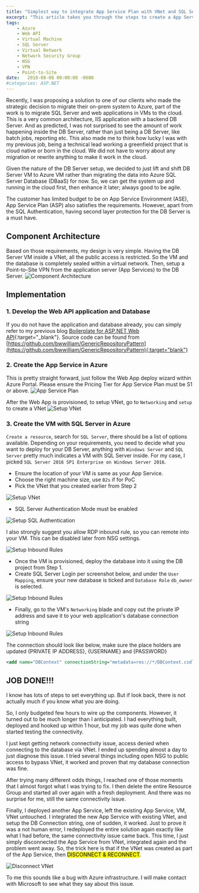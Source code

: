 ```yaml
---
title: "Simplest way to integrate App Service Plan with VNet and SQL Server Database"
excerpt: "This article takes you through the steps to create a App Service Plan (ASP) integrated with VNet. The web app then talks via Point-to-Site VPN to a backend SQL Database in a VM living in the virtual network."
tags: 
    - Azure
    - Web API
    - Virtual Machine
    - SQL Server
    - Virtual Network
    - Network Security Group
    - NSG
    - VPN
    - Point-to-Site
date:   2018-08-08 00:00:00 -0600
#categories: ASP.NET
---
```


Recently, I was proposing a solution to one of our clients who made the strategic decision to migrate their on-prem system to Azure, part of the work is to migrate SQL Server and web applications in VMs to the cloud. This is a very common architecture, IIS application with a backend DB Server. And as predicted, I was not surprised to see the amount of work happening inside the DB Server, rather than just being a DB Server, like batch jobs, reporting etc. This also made me to think how lucky I was with my previous job, being a technical lead working a greenfield project that is cloud native or born in the cloud. We did not have to worry about any migration or rewrite anything to make it work in the cloud.

Given the nature of the DB Server setup, we decided to just lift and shift DB Server VM to Azure VM rather than migrating the data into Azure SQL Server Database (DBaaS) for now. So, we can get the system up and running in the cloud first, then enhance it later; always good to be agile. 

The customer has limited budget to be on App Service Environment (ASE), App Service Plan (ASP) also satisfies the requirements. However, apart from the SQL Authentication, having second layer protection for the DB Server is a must have.

## Component Architecture
Based on those requirements, my design is very simple. Having the DB Server VM inside a VNet, all the public access is restricted. So the VM and the database is completely sealed within a virtual network. Then, setup a Point-to-Site VPN from the application server (App Services) to the DB Server.
![Component Architecture]({{"/assets/images/asp-vnet-integration/asp-vnet.png"}})

## Implementation 
### 1. Develop the Web API application and Database 
If you do not have the application and database already, you can simply refer to my previous blog [Boilerplate for ASP.NET Web API]({{"http://williamwang.info/boilerplate-web-api/"}}){:target="_blank"}. 
Source code can be found from [https://github.com/bwwilliam/GenericRepositoryPattern](https://github.com/bwwilliam/GenericRepositoryPattern){:target="blank"}

### 2. Create the App Service in Azure
This is pretty straight forward, just follow the Web App deploy wizard within Azure Portal.
Please ensure the Pricing Tier for App Service Plan must be S1 or above. 
![App Service Plan]({{"/assets/images/asp-vnet-integration/asp-wizard.JPG"}})

After the Web App is provisioned, to setup VNet, go to `Networking` and `setup` to create a VNet
![Setup VNet]({{"/assets/images/asp-vnet-integration/VNet-setup.JPG"}})

### 3. Create the VM with SQL Server in Azure
`Create a resource`, search for `SQL Server`, there should be a list of options available. Depending on your requirements, you need to decide what you want to deploy for your DB Server, anything with `Windows Server` and `SQL Server` pretty much indicates a VM with SQL Server inside. For my case, I picked `SQL Server 2016 SP1 Enterprise on Windows Server 2016`.

* Ensure the location of your VM is same as your App Service.
* Choose the right machine size, use `B2s` if for PoC
* Pick the VNet that you created earlier from Step 2

![Setup VNet]({{"/assets/images/asp-vnet-integration/VM-VNet.JPG"}})
* SQL Server Authentication Mode must be enabled

![Setup SQL Authentication]({{"/assets/images/asp-vnet-integration/SQL-connectivity-Authentication-Mode.JPG"}})

I also strongly suggest you allow RDP inbound rule, so you can remote into your VM. This can be disabled later from NSG settings.

![Setup Inbound Rules]({{"/assets/images/asp-vnet-integration/inbound-rules.JPG"}})
* Once the VM is provisioned, deploy the database into it using the DB project from Step 1. 
* Create SQL Server Login per screenshot below, and under the `User Mapping`, ensure your new database is ticked and `Database Role` `db_owner` is selected. 

![Setup Inbound Rules]({{"/assets/images/asp-vnet-integration/DBLogins.JPG"}})

* Finally, go to the VM's `Networking` blade and copy out the private IP address and save it to your web application's database connection string

![Setup Inbound Rules]({{"/assets/images/asp-vnet-integration/NSG.JPG"}})

The connection should look like below, make sure the place holders are updated {PRIVATE IP ADDRESS}, {USERNAME} and {PASSWORD}

```xml
<add name="DBContext" connectionString="metadata=res://*/DBContext.csdl|res://*/DBContext.ssdl|res://*/DBContext.msl;provider=System.Data.SqlClient;provider connection string=&quot;Server=tcp:{PRIVATE IP ADDRESS},1433;Initial Catalog=Temp;Persist Security Info=False;User ID={USERNAME};Password={PASSWORD};MultipleActiveResultSets=False;Encrypt=True;TrustServerCertificate=True;Connection Timeout=30;App=EntityFramework&quot;" providerName="System.Data.EntityClient" />
```
## JOB DONE!!!
I know has lots of steps to set everything up. But if look back, there is not actually much if you know what you are doing.

So, I only budgeted few hours to wire up the components. However, it turned out to be much longer than I anticipated. I had everything built, deployed and hooked up within 1 hour, but my job was quite done when started testing the connectivity. 

I just kept getting network connectivity issue, access denied when connecting to the database via VNet. I ended up spending almost a day to just diagnose this issue. I tried several things including open NSG to public access to bypass VNet, it worked and proven that my database connection was fine. 

After trying many different odds things, I reached one of those moments that I almost forgot what I was trying to fix. I then delete the entire Resource Group and started all over again with a fresh deployment. And there was no surprise for me, still the same connectivity issue.

Finally, I deployed another App Service, left the existing App Service, VM, VNet untouched. I integrated the new App Service with existing VNet, and setup the DB Connection string, one of sudden, it worked. Just to prove it was a not human error, I redeployed the entire solution again exactly like what I had before, the same connectivity issue came back. This time, I just simply disconnected the App Service from VNet, integrated again and the problem went away. So, the trick here is that if the VNet was created as part of the App Service, then <mark>DISCONNECT & RECONNECT</mark>. 

![Disconnect VNet]({{"/assets/images/asp-vnet-integration/disconnect-vnet.JPG"}})

To me this sounds like a bug with Azure infrastructure. I will make contact with Microsoft to see what they say about this issue.



